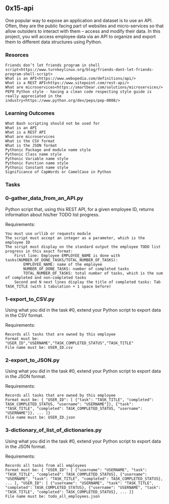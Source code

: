 ## **0x15-api**
One popular way to expose an application and dataset is to use an API. Often, they are the public facing part of websites and micro-services so that allow outsiders to interact with them – access and modify their data. In this project, you will access employee data via an API to organize and export them to different data structures using Python.

### **Resorces**

    Friends don’t let friends program in shell script<https://www.turnkeylinux.org/blog/friends-dont-let-friends-program-shell-script>
    What is an API<https://www.webopedia.com/definitions/api/>
    What is a REST API<https://www.sitepoint.com/rest-api/>
    What are microservices<https://smartbear.com/solutions/microservices/>
    PEP8 Python style - having a clean code respecting style guide is really appreciated in the industry<https://www.python.org/dev/peps/pep-0008/>

### **Learning Outcomes**

    What Bash scripting should not be used for
    What is an API
    What is a REST API
    What are microservices
    What is the CSV format
    What is the JSON format
    Pythonic Package and module name style
    Pythonic Class name style
    Pythonic Variable name style
    Pythonic Function name style
    Pythonic Constant name style
    Significance of CapWords or CamelCase in Python

### **Tasks**
### **0-gather_data_from_an_API.py**
Python script that, using this REST API, for a given employee ID, returns information about his/her TODO list progress.

Requirements:

    You must use urllib or requests module
    The script must accept an integer as a parameter, which is the employee ID
    The script must display on the standard output the employee TODO list progress in this exact format:
        First line: Employee EMPLOYEE_NAME is done with tasks(NUMBER_OF_DONE_TASKS/TOTAL_NUMBER_OF_TASKS):
            EMPLOYEE_NAME: name of the employee
            NUMBER_OF_DONE_TASKS: number of completed tasks
            TOTAL_NUMBER_OF_TASKS: total number of tasks, which is the sum of completed and non-completed tasks
        Second and N next lines display the title of completed tasks: Tab TASK_TITLE (with 1 tabulation + 1 space before)

### **1-export_to_CSV.py**
Using what you did in the task #0, extend your Python script to export data in the CSV format.

Requirements:

    Records all tasks that are owned by this employee
    Format must be: "USER_ID","USERNAME","TASK_COMPLETED_STATUS","TASK_TITLE"
    File name must be: USER_ID.csv

### **2-export_to_JSON.py**
Using what you did in the task #0, extend your Python script to export data in the JSON format.

Requirements:

    Records all tasks that are owned by this employee
    Format must be: { "USER_ID": [ {"task": "TASK_TITLE", "completed": TASK_COMPLETED_STATUS, "username": "USERNAME"}}, {"task": "TASK_TITLE", "completed": TASK_COMPLETED_STATUS, "username": "USERNAME"}}, ... ]}
    File name must be: USER_ID.json

### **3-dictionary_of_list_of_dictionaries.py**
Using what you did in the task #0, extend your Python script to export data in the JSON format.

Requirements:

    Records all tasks from all employees
    Format must be: { "USER_ID": [ {"username": "USERNAME", "task": "TASK_TITLE", "completed": TASK_COMPLETED_STATUS}, {"username": "USERNAME", "task": "TASK_TITLE", "completed": TASK_COMPLETED_STATUS}, ... ], "USER_ID": [ {"username": "USERNAME", "task": "TASK_TITLE", "completed": TASK_COMPLETED_STATUS}, {"username": "USERNAME", "task": "TASK_TITLE", "completed": TASK_COMPLETED_STATUS}, ... ]}
    File name must be: todo_all_employees.json
